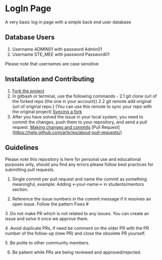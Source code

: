 # LogIn Page

A very basic log in page with a simple back end user database

## Database Users

1. Username ADMIN01 with password Admin01
2. Username STE_MEE with password Password01

Please note that usernames are case sensitive

## Installation and Contributing

1. [Fork the project](https://help.github.com/articles/fork-a-repo/#step-2-create-a-local-clone-of-your-fork)
2. In gitbash or terminal, use the following commands - 
   2.1 git clone {url of the forked repo (the one in your account)}
   2.2 git remote add original {url of original repo.}
       (You can use this remote to sync your repo with the original project) [Syncing a fork](https://help.github.com/articles/syncing-a-fork/)
3. After you have solved the issue in your local system, you need to commit the changes, push them to your repository,
   and send a pull request.
   [Making changes and commits](https://dont-be-afraid-to-commit.readthedocs.io/en/latest/git/commandlinegit.html#commit-your-changes)
   [Pull Request] (https://help.github.com/articles/about-pull-requests/)

## Guidelines

Please note this repository is here for personal use and educational purposes only, should you find any errors please follow best practices 
for submitting pull requests.

1. Single commit per pull request and name the commit as something meaningful, example: Adding <-your-name-> in students/mentors section.

2. Reference the issue numbers in the commit message if it resolves an open issue. Follow the pattern Fixes #

3 .Do not make PR which is not related to any issues. You can create an issue and solve it once we approve them.

4 .Avoid duplicate PRs, if need be comment on the older PR with the PR number of the follow-up (new PR) and close the obsolete PR yourself.

5 .Be polite to other community members.

6. Be patient while PRs are being reviewed and approved/rejected.
